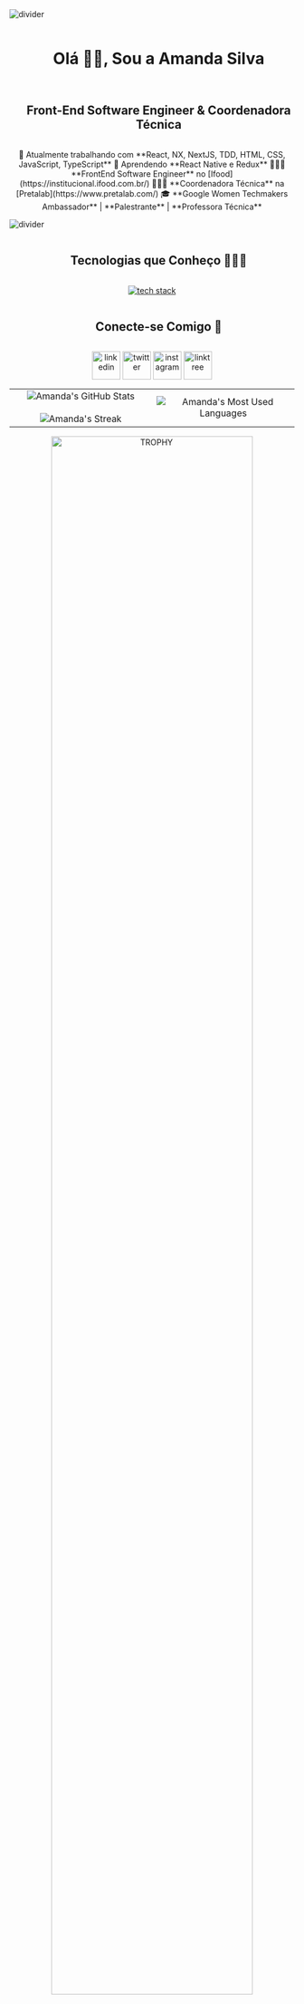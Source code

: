 <!-- horizontal divider -->
<img src="https://user-images.githubusercontent.com/73097560/115834477-dbab4500-a447-11eb-908a-139a6edaec5c.gif" alt="divider" />

<!-- h1 without bottom border -->
<div id="user-content-toc">
  <ul align="center">
    <summary><h1 style="display: inline-block">Olá 👋🏾, Sou a Amanda Silva</h1></summary>
  </ul>
</div>

<!-- h2 without bottom border -->
<div id="user-content-toc">
  <ul align="center">
    <summary><h2 style="display: inline-block">Front-End Software Engineer & Coordenadora Técnica</h2></summary>
  </ul>
</div>

<!-- Intro start -->
<p align="center">
  🔭 Atualmente trabalhando com **React, NX, NextJS, TDD, HTML, CSS, JavaScript, TypeScript**  
  🌱 Aprendendo **React Native e Redux**  
  👩🏾‍💻 **FrontEnd Software Engineer** no [Ifood](https://institucional.ifood.com.br/)  
  👩🏾‍💻 **Coordenadora Técnica** na [Pretalab](https://www.pretalab.com/)  
  🎓 **Google Women Techmakers Ambassador** | **Palestrante** | **Professora Técnica**
</p>
<!-- Intro end -->

<!-- horizontal divider -->
<img src="https://user-images.githubusercontent.com/73097560/115834477-dbab4500-a447-11eb-908a-139a6edaec5c.gif" alt="divider" />

<!-- h2 without bottom border -->
<div id="user-content-toc">
  <ul align="center">
    <summary><h2 style="display: inline-block">Tecnologias que Conheço 👨🏾‍💻</h2></summary>
  </ul>
</div>
<!-- Tech stack icons -->
<p align="center">
  <a href="https://skillicons.dev">
    <img src="https://skillicons.dev/icons?i=git,aws,bootstrap,c,css,docker,express,figma,github,html,java,js,linux,materialui,mongodb,mysql,nextjs,nodejs,py,react,redux,tailwind,ts,vscode&perline=14" alt="tech stack" />
  </a>
</p>

<!-- h2 without bottom border -->
<div id="user-content-toc">
  <ul align="center">
    <summary><h2 style="display: inline-block">Conecte-se Comigo 🤝</h2></summary>
  </ul>
</div>
<!-- Icons and links -->
<p align="center">
  <a href="https://www.linkedin.com/in/amanda-silva-dev/" target="blank"><img align="center" src="https://user-images.githubusercontent.com/88904952/234979284-68c11d7f-1acc-4f0c-ac78-044e1037d7b0.png" alt="linkedin" height="50" width="50" /></a>
  <a href="https://twitter.com/amanda_dev" target="blank"><img align="center" src="https://user-images.githubusercontent.com/88904952/234980676-61bfb021-ecc8-48f7-88e6-34c1b06c4a58.png" alt="twitter" height="50" width="50" /></a>
  <a href="https://www.instagram.com/amanda_dev/" target="blank"><img align="center" src="https://user-images.githubusercontent.com/88904952/234981169-2dd1e58f-4b7e-468c-8213-034ba62156c3.png" alt="instagram" height="50" width="50" /></a>
  <a href="https://linktr.ee/Afront_Tech" target="blank"><img align="center" src="https://user-images.githubusercontent.com/88904952/234982196-562aea17-5532-4550-8c08-1c7cb994a541.png" alt="linktree" height="50" width="50" /></a>
</p>

<!-- Stats & Trophy -->
<p align="center">
  <!-- Stats (start) -->
  <table align="center">
    <tr border="none">
      <td width="50%" align="center">
        <img align="center" src="https://github-readme-stats.vercel.app/api?username=amanda-silva&theme=dark&show_icons=true&count_private=true" alt="Amanda's GitHub Stats" />
        <br></br>
        <img title="🔥 Get streak stats for your profile at git.io/streak-stats" alt="Amanda's Streak" src="https://github-readme-streak-stats.herokuapp.com/?user=amanda-silva&theme=dark&hide_border=false" />
      </td>
      <td width="50%" align="center">
        <img align="center" src="https://github-readme-stats.anuraghazra1.vercel.app/api/top-langs/?username=amanda-silva&theme=dark&hide_border=false&no-bg=true&no-frame=true&langs_count=10" alt="Amanda's Most Used Languages" />
      </td>
    </tr>
  </table>
  <!-- Stats (end) -->

  <!-- Trophy (start) -->
  <div align=center>
    <a href="https://github.com/ryo-ma/github-profile-trophy" title="Go to Source">
      <img align="center" width=84% src="https://github-profile-trophy.vercel.app/?username=amanda-silva&theme=radical&row=1&column=7&margin-h=15&margin-w=5&no-bg=true" alt="TROPHY" />
    </a>
  </div>
  <!-- Trophy (end) -->
</p>

<!-- horizontal divider -->
<img src="https://user-images.githubusercontent.com/73097560/115834477-dbab4500-a447-11eb-908a-139a6edaec5c.gif" alt="divider" />

<!-- Profile visit count -->
<div align="center">
  [![](https://visitcount.itsvg.in/api?id=amanda-silva&icon=3&color=6)](https://visitcount.itsvg.in)
</div>

<!-- Credit -->
<p align="center">
  Crédito: [1010nishant](https://github.com/1010nishant)
</p>

<!-- Last Edited -->
<p align="center">
  Última edição em: 4/9/2024
</p>
